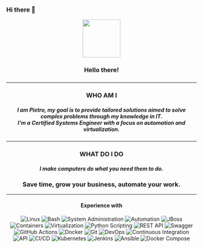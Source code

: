 ### Hi there 👋

<!--
**subastation/subastation** is a ✨ _special_ ✨ repository because its `README.md` (this file) appears on your GitHub profile.

Here are some ideas to get you started:

- 🔭 I’m currently working on ...
- 🌱 I’m currently learning ...
- 👯 I’m looking to collaborate on ...
- 🤔 I’m looking for help with ...
- 💬 Ask me about ...
- 📫 How to reach me: ...
- 😄 Pronouns: ...
- ⚡ Fun fact: ...
-->
<div id="header" align="center">
  <img width="100px" src="https://media.giphy.com/media/iJsjsm6dhNPiQBvztq/giphy.gif">
  <h3>Hello there!<h3>
</div>
<hr>
<div id="hello" align="center">
    <h3> WHO AM I </h3>
  <h5>I am Pietro, my goal is to provide tailored solutions aimed to solve complex problems through my knowledge in IT.<br>I'm a Certified Systems Engineer with a focus on automation and virtualization.</h5>
</div>
<hr>
<div align="center">
    <h3> WHAT DO I DO </h3>
  <h5> I make computers do what you need them to do.</h5>
<h3>Save time, grow your business, automate your work.</h3>
</div>
<hr>
<div align="center">
  <h4>Experience with</h4>
 
![Linux](https://img.shields.io/badge/Linux-blue)
![Bash](https://img.shields.io/badge/Bash-black)
![System Administration](https://img.shields.io/badge/System_Administration-brightgreen)
![Automation](https://img.shields.io/badge/Automation-red)
![JBoss](https://img.shields.io/badge/JBoss-blueviolet)
![Containers](https://img.shields.io/badge/Containers-yellowgreen)
![Virtualization](https://img.shields.io/badge/Virtualization-blue)
![Python Scripting](https://img.shields.io/badge/Python_Scripting-yellow)
![REST API](https://img.shields.io/badge/REST_API-red)
![Swagger](https://img.shields.io/badge/Swagger-blueviolet)
![GitHub Actions](https://img.shields.io/badge/GitHub_Actions-blueviolet)
![Docker](https://img.shields.io/badge/Docker-blue)
![Git](https://img.shields.io/badge/Git-orange)
![DevOps](https://img.shields.io/badge/DevOps-red)
![Continuous Integration](https://img.shields.io/badge/Continuous_Integration-yellowgreen)
![API](https://img.shields.io/badge/API-blue)
![CI/CD](https://img.shields.io/badge/CI/CD-blueviolet)
![Kubernetes](https://img.shields.io/badge/Kubernetes-blue)
![Jenkins](https://img.shields.io/badge/Jenkins-red)
![Ansible](https://img.shields.io/badge/Ansible-yellow)
![Docker Compose](https://img.shields.io/badge/Docker_Compose-yellowgreen)
